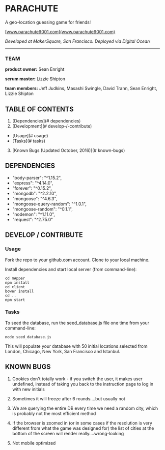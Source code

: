 # **PARACHUTE**
A geo-location guessing game for friends!

[www.parachute9001.com](www.parachute9001.com)

*Developed at MakerSquare, San Francisco. Deployed via Digital Ocean*

___

### TEAM
**product owner:** Sean Enright

**scrum master:** Lizzie Shipton

**team members:** Jeff Judkins, Masashi Swingle, David Trann, Sean Enright, Lizzie Shipton


## TABLE OF CONTENTS

1. [Dependencies](# dependencies)
2. [Development](# develop-/-contribute)
  * [Usage](# usage)
  * [Tasks](# tasks)
3. [Known Bugs (Updated October, 2016)](# known-bugs)



## DEPENDENCIES

- "body-parser": "^1.15.2",
- "express": "^4.14.0",
- "forever": "^0.15.2",
- "mongodb": "^2.2.10",
- "mongoose": "^4.6.3",
- "mongoose-query-random": "^1.0.1",
- "mongoose-random": "^0.1.1",
- "nodemon": "^1.11.0",
- "request": "^2.75.0"



## DEVELOP / CONTRIBUTE

### Usage

  Fork the repo to your github.com account. Clone to your local machine.

  Install dependencies and start local server (from command-line):

```
cd mApper
npm install
cd client
bower install
cd ..
npm start
```

### Tasks

  To seed the database, run the seed_database.js file one time from your command-line:

  ```
  node seed_database.js
  ```

  This will populate your database with 50 initial locations selected from London, Chicago, New York, San Francisco and Istanbul.



## KNOWN BUGS

1. Cookies don't totally work - if you switch the user, it makes user undefined, instead of taking you back to the instruction page to log in with new initials

2. Sometimes it will freeze after 6 rounds....but usually not

3. We are querying the entire DB every time we need a random city, which is probably not the most efficient method

4. If the browser is zoomed in (or in some cases if the resolution is very different from what the game was designed for) the list of cities at the bottom of the screen will render really....wrong-looking

5.  Not mobile optimized
